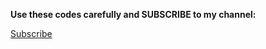 
</head>
<body>
    <p><b>Use these codes <b>carefully</b> and SUBSCRIBE to my channel:</b></p>
    <a href="https://www.youtube.com/@come_to_the_reality24" target="_blank" class="subscribe-btn">Subscribe</a>
</body>
</html>
